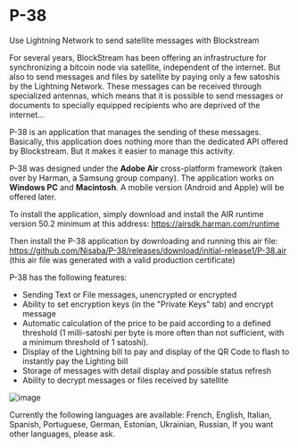 # P-38
Use Lightning Network to send satellite messages with Blockstream

For several years, BlockStream has been offering an infrastructure for synchronizing a bitcoin node via satellite, independent of the internet. But also to send messages and files by satellite by paying only a few satoshis by the Lightning Network. These messages can be received through specialized antennas, which means that it is possible to send messages or documents to specially equipped recipients who are deprived of the internet...

P-38 is an application that manages the sending of these messages. Basically, this application does nothing more than the dedicated API offered by Blockstream. But it makes it easier to manage this activity.

P-38 was designed under the **Adobe Air** cross-platform framework (taken over by Harman, a Samsung group company). The application works on **Windows PC** and **Macintosh**. A mobile version (Android and Apple) will be offered later.

To install the application, simply download and install the AIR runtime version 50.2 minimum at this address:
https://airsdk.harman.com/runtime

Then install the P-38 application by downloading and running this air file:
https://github.com/Nisaba/P-38/releases/download/initial-release1/P-38.air
(this air file was generated with a valid production certificate)


P-38 has the following features:

- Sending Text or File messages, unencrypted or encrypted
- Ability to set encryption keys (in the "Private Keys" tab) and encrypt message
- Automatic calculation of the price to be paid according to a defined threshold (1 milli-satoshi per byte is more often than not sufficient, with a minimum threshold of 1 satoshi).
- Display of the Lightning bill to pay and display of the QR Code to flash to instantly pay the Lighting bill
- Storage of messages with detail display and possible status refresh
- Ability to decrypt messages or files received by satellite

![image](https://github.com/Nisaba/P-38/assets/34550856/74d53d4c-da1f-4a5e-9b57-37b3325d9576)


Currently the following languages are available: French, English, Italian, Spanish, Portuguese, German, Estonian, Ukrainian, Russian, If you want other languages, please ask.
